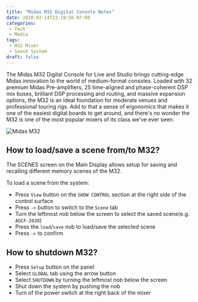 ```yaml
---
title: "Midas M32 Digital Console Notes"
date: 2020-03-14T23:19:56-07:00
categories:
 - Tech
 - Media
tags:
 - M32 Mixer
 - Sound System
draft: false
---
```


The Midas M32 Digital Console for Live and Studio brings cutting-edge Midas innovation to the world of medium-format consoles. 
Loaded with 32 premium Midas Pre-amplifiers, 25 time-aligned and phase-coherent DSP mix buses, 
brilliant DSP processing and routing, and massive expansion options, 
the M32 is an ideal foundation for moderate venues and professional touring rigs. 
Add to that a sense of ergonomics that makes it one of the easiest digital boards to get around, 
and there's no wonder the M32 is one of the most popular mixers of its class we've ever seen.

![Midas M32][m32]

## How to load/save a scene from/to M32?

The SCENES screen on the Main Display allows setup for saving and recalling
different memory scenes of the M32.

To load a scene from the system:
* Press `View` button on the `SHOW CONTROL` section at the right side of the control surface
* Press `->` button to switch to the `Scene` tab
* Turn the leftmost nob below the screen to select the saved scene(e.g. `AGCF-2020`)
* Press the `load`/`save` nob to load/save the selected scene
* Press `->` to confirm

## How to shutdown M32?
* Press `Setup` button on the panel
* Select `GLOBAL` tab using the arrow button
* Select `SHUTDOWN` by turning the leftmost nob below the screen
* Shut down the system by pushing the nob
* Turn of the power switch at the right back of the mixer

[m32]: /images/2020/m32.jpg